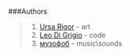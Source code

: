 ###Authors
>1. [Ursa Rigor](http://vk.com/id188285530) - art
>2. [Leo Di Grigio](http://leo-di-grigio.tumblr.com) - code
>3. [музофоб](http://vk.com/muzofob) - music\sounds